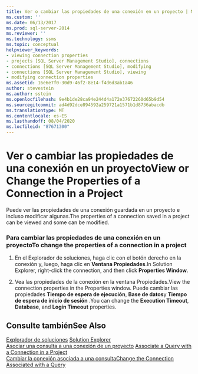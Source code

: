 ```yaml
---
title: Ver o cambiar las propiedades de una conexión en un proyecto | Microsoft Docs
ms.custom: ''
ms.date: 06/13/2017
ms.prod: sql-server-2014
ms.reviewer: ''
ms.technology: ssms
ms.topic: conceptual
helpviewer_keywords:
- viewing connection properties
- projects [SQL Server Management Studio], connections
- connections [SQL Server Management Studio], modifying
- connections [SQL Server Management Studio], viewing
- modifying connection properties
ms.assetid: 16e6e7f0-30d9-46f2-8e14-f4d6d3ab1a46
author: stevestein
ms.author: sstein
ms.openlocfilehash: 9e4b1de28ca94e244d4a172e37672260d65b9d54
ms.sourcegitcommit: ad4d92dce894592a259721a1571b1d8736abacdb
ms.translationtype: MT
ms.contentlocale: es-ES
ms.lasthandoff: 08/04/2020
ms.locfileid: "87671300"
---
```

# <a name="view-or-change-the-properties-of-a-connection-in-a-project"></a><span data-ttu-id="0853d-102">Ver o cambiar las propiedades de una conexión en un proyecto</span><span class="sxs-lookup"><span data-stu-id="0853d-102">View or Change the Properties of a Connection in a Project</span></span>
  <span data-ttu-id="0853d-103">Puede ver las propiedades de una conexión guardada en un proyecto e incluso modificar algunas.</span><span class="sxs-lookup"><span data-stu-id="0853d-103">The properties of a connection saved in a project can be viewed and some can be modified.</span></span>  
  
### <a name="to-change-the-properties-of-a-connection-in-a-project"></a><span data-ttu-id="0853d-104">Para cambiar las propiedades de una conexión en un proyecto</span><span class="sxs-lookup"><span data-stu-id="0853d-104">To change the properties of a connection in a project</span></span>  
  
1.  <span data-ttu-id="0853d-105">En el Explorador de soluciones, haga clic con el botón derecho en la conexión y, luego, haga clic en **Ventana Propiedades**.</span><span class="sxs-lookup"><span data-stu-id="0853d-105">In Solution Explorer, right-click the connection, and then click **Properties Window**.</span></span>  
  
2.  <span data-ttu-id="0853d-106">Vea las propiedades de la conexión en la ventana Propiedades.</span><span class="sxs-lookup"><span data-stu-id="0853d-106">View the connection properties in the Properties window.</span></span> <span data-ttu-id="0853d-107">Puede cambiar las propiedades **Tiempo de espera de ejecución**, **Base de datos**y **Tiempo de espera de inicio de sesión** .</span><span class="sxs-lookup"><span data-stu-id="0853d-107">You can change the **Execution Timeout**, **Database**, and **Login Timeout** properties.</span></span>  
  
## <a name="see-also"></a><span data-ttu-id="0853d-108">Consulte también</span><span class="sxs-lookup"><span data-stu-id="0853d-108">See Also</span></span>  
 <span data-ttu-id="0853d-109">[Explorador de soluciones](solution-explorer.md) </span><span class="sxs-lookup"><span data-stu-id="0853d-109">[Solution Explorer](solution-explorer.md) </span></span>  
 <span data-ttu-id="0853d-110">[Asociar una consulta a una conexión de un proyecto](associate-a-query-with-a-connection-in-a-project.md) </span><span class="sxs-lookup"><span data-stu-id="0853d-110">[Associate a Query with a Connection in a Project](associate-a-query-with-a-connection-in-a-project.md) </span></span>  
 [<span data-ttu-id="0853d-111">Cambiar la conexión asociada a una consulta</span><span class="sxs-lookup"><span data-stu-id="0853d-111">Change the Connection Associated with a Query</span></span>](change-the-connection-associated-with-a-query.md)  
  
  
